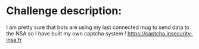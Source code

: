 # Challenge description:

I am pretty sure that bots are using my last connected mug to send data to the NSA so I have built my own captcha system ! https://captcha.insecurity-insa.fr
